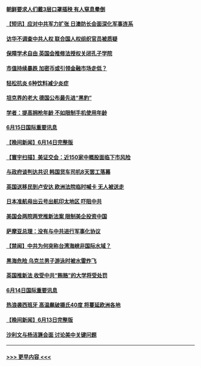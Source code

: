 #### [朝鲜要求人们戴3层口罩插秧 有人窒息晕倒](../pages/prog202/a103456507.md?t=06160901) 
#### [【短讯】应对中共军力扩张 日澳防长会面深化军事连系](../pages/prog202/a103456424.md?t=06160901) 
#### [访华不调查中共人权 联合国人权组织官员被质疑](../pages/prog202/a103456418.md?t=06160901) 
#### [保障学术自由 英国会推修法授权关闭孔子学院](../pages/prog202/a103456414.md?t=06160901) 
#### [市值持续暴跌 加密币或引领金融市场走低？](../pages/prog202/a103456388.md?t=06160901) 
#### [轻松抗炎 6种饮料减少炎症](../pages/prog202/a103456146.md?t=06160901) 
#### [坦克界的老大 德国公布最先进“黑豹”](../pages/prog202/a103456137.md?t=06160901) 
#### [学者：提高拥枪年龄 不如限制手机使用年龄](../pages/prog202/a103456130.md?t=06160901) 
#### [6月15日国际重要讯息](../pages/prog202/a103456107.md?t=06160901) 
#### [【晚间新闻】6月14日完整版](../pages/prog202/a103455840.md?t=06160901) 
#### [【寰宇扫描】美证交会：近150家中概股面临下市风险](../pages/prog202/a103455854.md?t=06160901) 
#### [与政府谈判达共识 韩国货车司机8天罢工落幕](../pages/prog202/a103455937.md?t=06160901) 
#### [英国送移民到卢安达 欧洲法院临时喊卡 无人被送走](../pages/prog202/a103455888.md?t=06160901) 
#### [日本准航母出云号出航印太地区 吓阻中共](../pages/prog202/a103455834.md?t=06160901) 
#### [美国会两院两党推新法案 限制美企投资中国](../pages/prog202/a103455535.md?t=06160901) 
#### [萨摩亚总理：没有与中共进行军事化协议](../pages/prog202/a103455539.md?t=06160901) 
#### [【禁闻】中共为何突称台湾海峡非国际水域？](../pages/prog202/a103455440.md?t=06160901) 
#### [黑海危险 乌克兰男子游泳时被水雷炸飞](../pages/prog202/a103455263.md?t=06160901) 
#### [英国推新法 收受中共“贿赂”的大学将受处罚](../pages/prog202/a103455269.md?t=06160901) 
#### [6月14日国际重要讯息](../pages/prog202/a103455207.md?t=06160901) 
#### [热浪袭西班牙 高温飙破摄氏40度 将蔓延欧洲各地](../pages/prog202/a103455134.md?t=06160901) 
#### [【晚间新闻】6月13日完整版](../pages/prog202/a103454980.md?t=06160901) 
#### [沙利文与杨洁篪会面 讨论美中关键问题](../pages/prog202/a103454989.md?t=06160901) 

----
#### [ >>> 更早内容 <<< ](../indexes/prog202-earlier.md)
